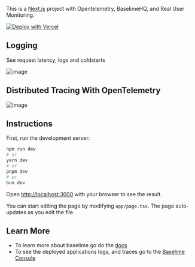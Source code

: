 This is a [Next.js](https://nextjs.org/) project with Opentelemetry, BaselimeHQ, and Real User Monitoring.

[![Deploy with Vercel](https://vercel.com/button)](https://vercel.com/new/project?template=https://github.com/baselime/baselime-nextjs-template&integration-ids=oac_Giinlv0yMW9d97AysfaDTS6z)

## Logging

See request latency, logs and coldstarts

![image](https://github.com/baselime/baselime-nextjs-template/assets/7361428/08f645fb-dff3-4e24-8b70-8e37ce8fbc7c)

## Distributed Tracing With OpenTelemetry

![image](https://github.com/baselime/baselime-nextjs-template/assets/7361428/a33b9b7b-9e72-49e7-bd7a-60a94c12f7d5)


## Instructions

First, run the development server:

```bash
npm run dev
# or
yarn dev
# or
pnpm dev
# or
bun dev
```

Open [http://localhost:3000](http://localhost:3000) with your browser to see the result.

You can start editing the page by modifying `app/page.tsx`. The page auto-updates as you edit the file.

## Learn More

* To learn more about baselime go do the [docs](https://baselime.io/docs/)
* To see the deployed applications logs, and traces go to the [Baselime Console](https://console.baselime.io)
